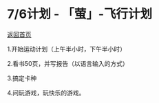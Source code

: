 # 7/6计划 - 「萤」-飞行计划

[返回首页](http://firefly.inumy.cn/launch/index)

1.开始运动计划（上午半小时，下午半小时）

2.看书50页，并写报告（以语言输入的方式）

3.搞定卡种

4.问玩游戏，玩快乐的游戏。
